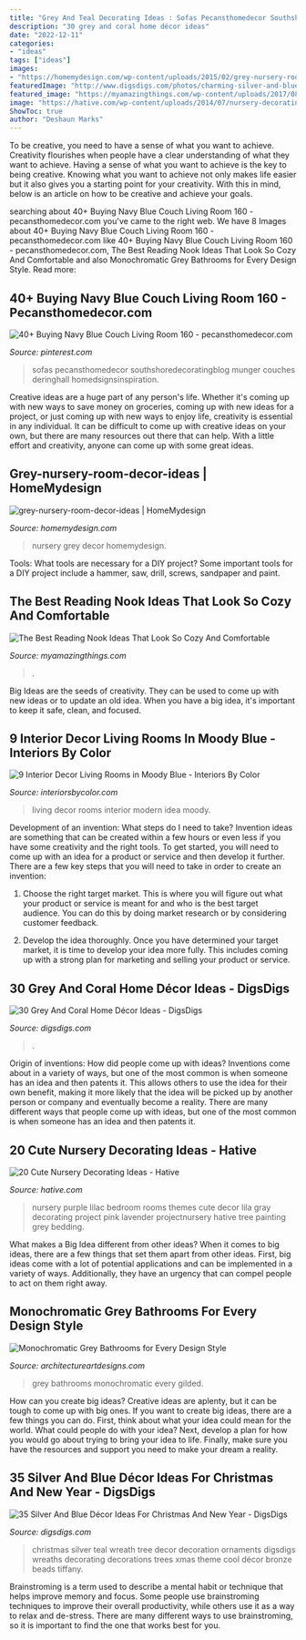 ```yaml
---
title: "Grey And Teal Decorating Ideas : Sofas Pecansthomedecor Southshoredecoratingblog Munger Couches Deringhall Homedsignsinspiration"
description: "30 grey and coral home décor ideas"
date: "2022-12-11"
categories:
- "ideas"
tags: ["ideas"]
images:
- "https://homemydesign.com/wp-content/uploads/2015/02/grey-nursery-room-decor-ideas.jpg"
featuredImage: "http://www.digsdigs.com/photos/charming-silver-and-blue-christmas-decor-ideas-21.jpg"
featured_image: "https://myamazingthings.com/wp-content/uploads/2017/08/reading-nook-5.jpg"
image: "https://hative.com/wp-content/uploads/2014/07/nursery-decorating-ideas/18-purple-baby-girl-nursery.jpg"
ShowToc: true
author: "Deshaun Marks"
---
```



To be creative, you need to have a sense of what you want to achieve.
Creativity flourishes when people have a clear understanding of what they want to achieve. Having a sense of what you want to achieve is the key to being creative. Knowing what you want to achieve not only makes life easier but it also gives you a starting point for your creativity. With this in mind, below is an article on how to be creative and achieve your goals.

	

		
searching about 40+ Buying Navy Blue Couch Living Room 160 - pecansthomedecor.com you've came to the right web. We have 8 Images about 40+ Buying Navy Blue Couch Living Room 160 - pecansthomedecor.com like 40+ Buying Navy Blue Couch Living Room 160 - pecansthomedecor.com, The Best Reading Nook Ideas That Look So Cozy And Comfortable and also Monochromatic Grey Bathrooms for Every Design Style. Read more:
		
    
## 40+ Buying Navy Blue Couch Living Room 160 - Pecansthomedecor.com

<img loading=lazy src="https://i.pinimg.com/736x/75/5c/8c/755c8cc8cc56c682ff19bf8a3df06050.jpg" onerror="this.onerror=null;this.src='https://tse4.mm.bing.net/th?id=OIP.67xxdv2nZBGKh0eILTpnwgHaK_&amp;pid=15.1';" alt="40+ Buying Navy Blue Couch Living Room 160 - pecansthomedecor.com">

_Source: pinterest.com_

>sofas pecansthomedecor southshoredecoratingblog munger couches deringhall homedsignsinspiration. 

	

Creative ideas are a huge part of any person's life. Whether it's coming up with new ways to save money on groceries, coming up with new ideas for a project, or just coming up with new ways to enjoy life, creativity is essential in any individual. It can be difficult to come up with creative ideas on your own, but there are many resources out there that can help. With a little effort and creativity, anyone can come up with some great ideas.

    
## Grey-nursery-room-decor-ideas | HomeMydesign

<img loading=lazy src="https://homemydesign.com/wp-content/uploads/2015/02/grey-nursery-room-decor-ideas.jpg" onerror="this.onerror=null;this.src='https://tse4.mm.bing.net/th?id=OIP.wAzMMN_ZUHiQO9qPK3bVaQHaLH&amp;pid=15.1';" alt="grey-nursery-room-decor-ideas | HomeMydesign">

_Source: homemydesign.com_

>nursery grey decor homemydesign. 

	

Tools: What tools are necessary for a DIY project?
Some important tools for a DIY project include a hammer, saw, drill, screws, sandpaper and paint.

    
## The Best Reading Nook Ideas That Look So Cozy And Comfortable

<img loading=lazy src="https://myamazingthings.com/wp-content/uploads/2017/08/reading-nook-5.jpg" onerror="this.onerror=null;this.src='https://tse1.mm.bing.net/th?id=OIP.H9MoPAJQ0_y2XDG5VspK_AHaLH&amp;pid=15.1';" alt="The Best Reading Nook Ideas That Look So Cozy And Comfortable">

_Source: myamazingthings.com_

>. 

	

Big Ideas are the seeds of creativity. They can be used to come up with new ideas or to update an old idea. When you have a big idea, it's important to keep it safe, clean, and focused.

    
## 9 Interior Decor Living Rooms In Moody Blue - Interiors By Color

<img loading=lazy src="http://www.interiorsbycolor.com/wp-content/uploads/2016/10/modern-blue-interior-decor-idea.jpg" onerror="this.onerror=null;this.src='https://tse2.mm.bing.net/th?id=OIP.c44OWz-3WSsEBmu1aDqVjwHaJ4&amp;pid=15.1';" alt="9 Interior Decor Living Rooms in Moody Blue - Interiors By Color">

_Source: interiorsbycolor.com_

>living decor rooms interior modern idea moody. 

	

Development of an invention: What steps do I need to take?
Invention ideas are something that can be created within a few hours or even less if you have some creativity and the right tools. To get started, you will need to come up with an idea for a product or service and then develop it further. There are a few key steps that you will need to take in order to create an invention:
1. Choose the right target market. This is where you will figure out what your product or service is meant for and who is the best target audience. You can do this by doing market research or by considering customer feedback.

2. Develop the idea thoroughly. Once you have determined your target market, it is time to develop your idea more fully. This includes coming up with a strong plan for marketing and selling your product or service.

    
## 30 Grey And Coral Home Décor Ideas - DigsDigs

<img loading=lazy src="https://www.digsdigs.com/photos/grey-and-coral-home-decor-ideas-28-554x681.jpg" onerror="this.onerror=null;this.src='https://tse1.mm.bing.net/th?id=OIP.K5KcgHF5U9md7EQE4Dk2XgHaJG&amp;pid=15.1';" alt="30 Grey And Coral Home Décor Ideas - DigsDigs">

_Source: digsdigs.com_

>. 

	

Origin of inventions: How did people come up with ideas?
Inventions come about in a variety of ways, but one of the most common is when someone has an idea and then patents it. This allows others to use the idea for their own benefit, making it more likely that the idea will be picked up by another person or company and eventually become a reality. There are many different ways that people come up with ideas, but one of the most common is when someone has an idea and then patents it.

    
## 20 Cute Nursery Decorating Ideas - Hative

<img loading=lazy src="https://hative.com/wp-content/uploads/2014/07/nursery-decorating-ideas/18-purple-baby-girl-nursery.jpg" onerror="this.onerror=null;this.src='https://tse1.mm.bing.net/th?id=OIP.7wVQd9AMfRaPOUdGfIofqAHaJ4&amp;pid=15.1';" alt="20 Cute Nursery Decorating Ideas - Hative">

_Source: hative.com_

>nursery purple lilac bedroom rooms themes cute decor lila gray decorating project pink lavender projectnursery hative tree painting grey bedding. 

	

What makes a Big Idea different from other ideas?
When it comes to big ideas, there are a few things that set them apart from other ideas. First, big ideas come with a lot of potential applications and can be implemented in a variety of ways. Additionally, they have an urgency that can compel people to act on them right away.

    
## Monochromatic Grey Bathrooms For Every Design Style

<img loading=lazy src="http://www.architectureartdesigns.com/wp-content/uploads/2019/05/grey-bathrooms-4-630x946.jpg" onerror="this.onerror=null;this.src='https://tse1.mm.bing.net/th?id=OIP.Y5P-01mZYzCfl1ucSp3HQAHaLH&amp;pid=15.1';" alt="Monochromatic Grey Bathrooms for Every Design Style">

_Source: architectureartdesigns.com_

>grey bathrooms monochromatic every gilded. 

	

How can you create big ideas?
Creative ideas are aplenty, but it can be tough to come up with big ones. If you want to create big ideas, there are a few things you can do. First, think about what your idea could mean for the world. What could people do with your idea? Next, develop a plan for how you would go about trying to bring your idea to life. Finally, make sure you have the resources and support you need to make your dream a reality.

    
## 35 Silver And Blue Décor Ideas For Christmas And New Year - DigsDigs

<img loading=lazy src="http://www.digsdigs.com/photos/charming-silver-and-blue-christmas-decor-ideas-21.jpg" onerror="this.onerror=null;this.src='https://tse1.mm.bing.net/th?id=OIP.JY7ArdZ-b9sH7w1A-n-tygAAAA&amp;pid=15.1';" alt="35 Silver And Blue Décor Ideas For Christmas And New Year - DigsDigs">

_Source: digsdigs.com_

>christmas silver teal wreath tree decor decoration ornaments digsdigs wreaths decorating decorations trees xmas theme cool décor bronze beads tiffany. 

	

Brainstroming is a term used to describe a mental habit or technique that helps improve memory and focus. Some people use brainstroming techniques to improve their overall productivity, while others use it as a way to relax and de-stress. There are many different ways to use brainstroming, so it is important to find the one that works best for you.

